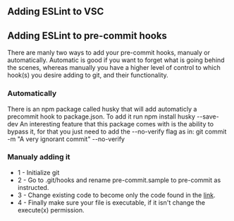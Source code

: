 ## Adding ESLint to VSC

## Adding ESLint to pre-commit hooks
There are manly two ways to add your pre-commit hooks, manualy or automatically. Automatic is good if you want to forget what is going behind the scenes, whereas manually you have a higher level of control to which hook(s) you desire adding to git, and their functionality.

### Automatically
There is an npm package called husky that will add automaticly a precommit hook to package.json. To add it run npm install husky --save-dev
An interesting feature that this package comes with is the ability to bypass it, for that you just need to add the --no-verify flag as in:
git commit -m "A very ignorant commit" --no-verify

### Manualy adding it
- 1 - Initialize git
- 2 - Go to .git/hooks and rename pre-commit.sample to pre-commit as instructed.
- 3 - Change existing code to become only the code found in the [link](https://gist.github.com/rashtay/328da46a99a9d7c746636df1cf769675
).
- 4 - Finally make sure your file is executable, if it isn't change the execute(x) permission.
